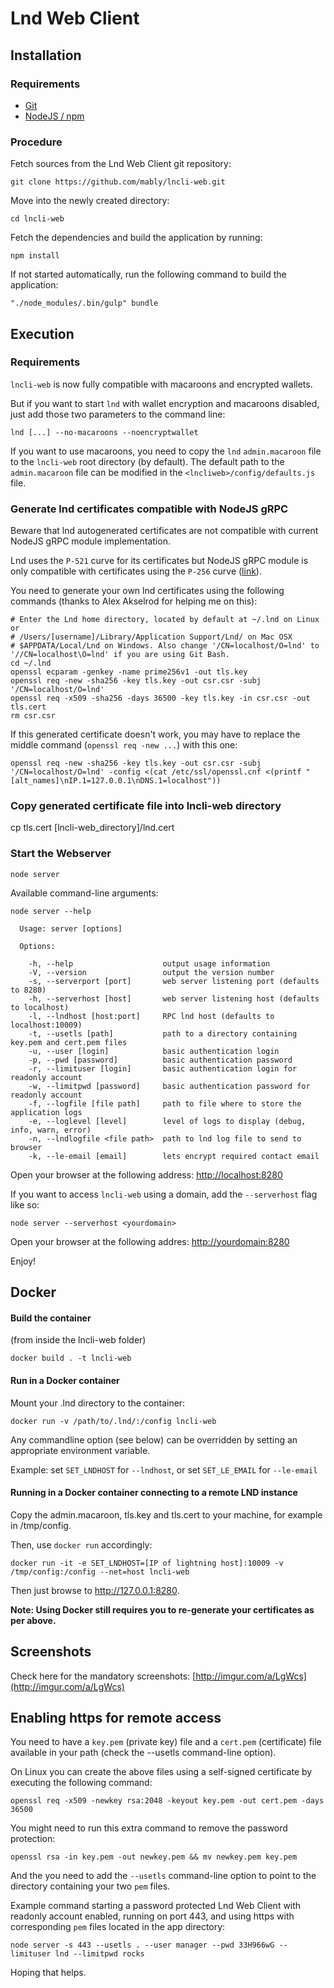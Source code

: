 # Lnd Web Client

## Installation


### Requirements

* [Git](https://git-scm.com/)
* [NodeJS / npm](https://nodejs.org)

### Procedure

Fetch sources from the Lnd Web Client git repository:

```
git clone https://github.com/mably/lncli-web.git
```
Move into the newly created directory:

```
cd lncli-web
```

Fetch the dependencies and build the application by running:

```
npm install
```

If not started automatically, run the following command to build the application:

```
"./node_modules/.bin/gulp" bundle
```

## Execution

### Requirements

`lncli-web` is now fully compatible with macaroons and encrypted wallets.

But if you want to start `lnd` with wallet encryption and macaroons disabled, just add those two parameters to the command line:

```
lnd [...] --no-macaroons --noencryptwallet
```

If you want to use macaroons, you need to copy the `lnd` `admin.macaroon` file to the `lncli-web` root directory (by default).  The default path to the `admin.macaroon` file can be modified in the `<lncliweb>/config/defaults.js` file.

### Generate lnd certificates compatible with NodeJS gRPC

Beware that lnd autogenerated certificates are not compatible with current NodeJS gRPC module implementation.

Lnd uses the `P-521` curve for its certificates but NodeJS gRPC module is only compatible with certificates using the `P-256` curve ([link](https://github.com/grpc/grpc/issues/6722#issuecomment-320348094)).

You need to generate your own lnd certificates using the following commands (thanks to Alex Akselrod for helping me on this):

```
# Enter the Lnd home directory, located by default at ~/.lnd on Linux or
# /Users/[username]/Library/Application Support/Lnd/ on Mac OSX
# $APPDATA/Local/Lnd on Windows. Also change '/CN=localhost/O=lnd' to '//CN=localhost\O=lnd' if you are using Git Bash.
cd ~/.lnd
openssl ecparam -genkey -name prime256v1 -out tls.key
openssl req -new -sha256 -key tls.key -out csr.csr -subj '/CN=localhost/O=lnd'
openssl req -x509 -sha256 -days 36500 -key tls.key -in csr.csr -out tls.cert
rm csr.csr
```

If this generated certificate doesn't work, you may have to replace the middle command (`openssl req -new ...`) with this one:
```
openssl req -new -sha256 -key tls.key -out csr.csr -subj '/CN=localhost/O=lnd' -config <(cat /etc/ssl/openssl.cnf <(printf "[alt_names]\nIP.1=127.0.0.1\nDNS.1=localhost"))
```

### Copy generated certificate file into lncli-web directory

cp tls.cert [lncli-web_directory]/lnd.cert

### Start the Webserver

```
node server
```

Available command-line arguments:

```
node server --help

  Usage: server [options]

  Options:

    -h, --help                    output usage information
    -V, --version                 output the version number
    -s, --serverport [port]       web server listening port (defaults to 8280)
    -h, --serverhost [host]       web server listening host (defaults to localhost)
    -l, --lndhost [host:port]     RPC lnd host (defaults to localhost:10009)
    -t, --usetls [path]           path to a directory containing key.pem and cert.pem files
    -u, --user [login]            basic authentication login
    -p, --pwd [password]          basic authentication password
    -r, --limituser [login]       basic authentication login for readonly account
    -w, --limitpwd [password]     basic authentication password for readonly account
    -f, --logfile [file path]     path to file where to store the application logs
    -e, --loglevel [level]        level of logs to display (debug, info, warn, error)
    -n, --lndlogfile <file path>  path to lnd log file to send to browser
    -k, --le-email [email]        lets encrypt required contact email

```

Open your browser at the following address: [http://localhost:8280](http://localhost:8280)

If you want to access `lncli-web` using a domain, add the `--serverhost` flag like so:

 ```
 node server --serverhost <yourdomain>
 ```
 Open your browser at the following addres:
 [http://yourdomain:8280](http://yourdomain:8280)

 Enjoy!


## Docker

#### Build the container
(from inside the lncli-web folder)
```
docker build . -t lncli-web
```

#### Run in a Docker container
Mount your .lnd directory to the container:

```
docker run -v /path/to/.lnd/:/config lncli-web
```

Any commandline option (see below) can be overridden by setting an appropriate environment variable.

Example: set `SET_LNDHOST` for `--lndhost`, or set `SET_LE_EMAIL` for `--le-email`

#### Running in a Docker container connecting to a remote LND instance
Copy the admin.macaroon, tls.key and tls.cert to your machine, for example in /tmp/config.

Then, use `docker run` accordingly:
```
docker run -it -e SET_LNDHOST=[IP of lightning host]:10009 -v /tmp/config:/config --net=host lncli-web
```
Then just browse to http://127.0.0.1:8280.

**Note: Using Docker still requires you to re-generate your certificates as per above.**

## Screenshots

Check here for the mandatory screenshots: [http://imgur.com/a/LgWcs](http://imgur.com/a/LgWcs)

## Enabling https for remote access

You need to have a `key.pem` (private key) file and a `cert.pem` (certificate) file available in your path (check the --usetls command-line option).

On Linux you can create the above files using a self-signed certificate by executing the following command:

```
openssl req -x509 -newkey rsa:2048 -keyout key.pem -out cert.pem -days 36500
```

You might need to run this extra command to remove the password protection:

```
openssl rsa -in key.pem -out newkey.pem && mv newkey.pem key.pem
```

And the you need to add the `--usetls` command-line option to point to the directory containing your two `pem` files.

Example command starting a password protected Lnd Web Client with readonly account enabled, running on port 443, and using https with corresponding `pem` files located in the app directory:

```
node server -s 443 --usetls . --user manager --pwd 33H966wG --limituser lnd --limitpwd rocks
```

Hoping that helps.
